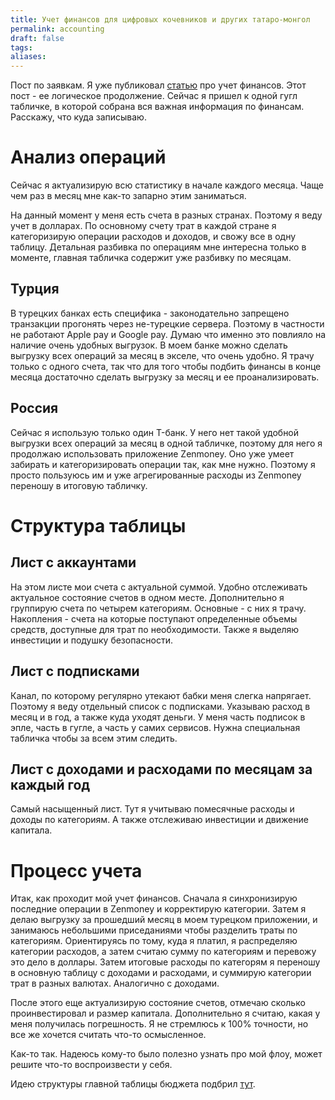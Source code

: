 ```yaml
---
title: Учет финансов для цифровых кочевников и других татаро-монгол
permalink: accounting
draft: false
tags: 
aliases:
---
```

Пост по заявкам. Я уже публиковал [статью](https://blog.leins275.xyz/posts/money-flow/) про учет финансов. Этот пост - ее логическое продолжение. Сейчас я пришел к одной гугл табличке, в которой собрана вся важная информация по финансам. Расскажу, что куда записываю.

# Анализ операций
Сейчас я актуализирую всю статистику в начале каждого месяца. Чаще чем раз в месяц мне как-то запарно этим заниматься. 

На данный момент у меня есть счета в разных странах. Поэтому я веду учет в долларах. По основному счету трат в каждой стране я категоризирую операции расходов и доходов, и свожу все в одну таблицу. Детальная разбивка по операциям мне интересна только в моменте, главная табличка содержит уже разбивку по месяцам.

## Турция
В турецких банках есть специфика - законодательно запрещено транзакции прогонять через не-турецкие сервера. Поэтому в частности не работают Apple pay и Google pay. Думаю что именно это повлияло на наличие очень удобных выгрузок. В моем банке можно сделать выгрузку всех операций за месяц в экселе, что очень удобно. Я трачу только с одного счета, так что для того чтобы подбить финансы в конце месяца достаточно сделать выгрузку за месяц и ее проанализировать.

## Россия
Сейчас я использую только один T-банк. У него нет такой удобной выгрузки всех операций за месяц в одной табличке, поэтому для него я продолжаю использовать приложение Zenmoney. Оно уже умеет забирать и категоризировать операции так, как мне нужно. Поэтому я просто пользуюсь им и уже агрегированные расходы из Zenmoney переношу в итоговую табличку. 

# Структура таблицы
## Лист с аккаунтами
На этом листе мои счета с актуальной суммой. Удобно отслеживать актуальное состояние счетов в одном месте. Дополнительно я группирую счета по четырем категориям. Основные - с них я трачу. Накопления - счета на которые поступают определенные объемы средств, доступные для трат по необходимости. Также я выделяю инвестиции и подушку безопасности. 

## Лист с подписками
Канал, по которому регулярно утекают бабки меня слегка напрягает. Поэтому я веду отдельный список с подписками. Указываю расход в месяц и в год, а также куда уходят деньги. 
У меня часть подписок в эпле, часть в гугле, а часть у самих сервисов. Нужна специальная табличка чтобы за всем этим следить. 

## Лист с доходами и расходами по месяцам за каждый год
Самый насыщенный лист. Тут я учитываю помесячные расходы и доходы по категориям. А также отслеживаю инвестиции и движение капитала. 

# Процесс учета
Итак, как проходит мой учет финансов. Сначала я синхронизирую последние операции в Zenmoney и корректирую категории. Затем я делаю выгрузку за прошедший месяц в моем турецком приложении, и занимаюсь небольшими приседаниями чтобы разделить траты по категориям. Ориентируясь по тому, куда я платил, я распределяю категории расходов, а затем считаю сумму по категориям и перевожу это дело в доллары. Затем итоговые расходы по категорям я переношу в основную таблицу с доходами и расходами, и суммирую категории трат в разных валютах. Аналогично с доходами. 

После этого еще актуализирую состояние счетов, отмечаю сколько проинвестировал и размер капитала. Дополнительно я считаю, какая у меня получилась погрешность. Я не стремлюсь к 100% точности, но все же хочется считать что-то осмысленное. 

Как-то так. Надеюсь кому-то было полезно узнать про мой флоу, может решите что-то воспроизвести у себя.

Идею структуры главной таблицы бюджета подбрил [тут](https://youtu.be/qWMguTdhtrU?si=g7vmewSxvV19vpLp).